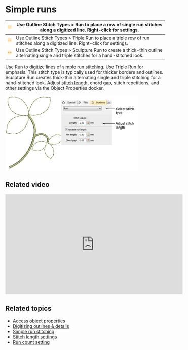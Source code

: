 # Simple runs

| ![Run00043.png](assets/Run00043.png)                   | Use Outline Stitch Types > Run to place a row of single run stitches along a digitized line. Right-click for settings.                   |
| ------------------------------------------------------ | ---------------------------------------------------------------------------------------------------------------------------------------- |
| ![TripleOutline.png](assets/TripleOutline.png)         | Use Outline Stitch Types > Triple Run to place a triple row of run stitches along a digitized line. Right-click for settings.            |
| ![SculptureOutlline.png](assets/SculptureOutlline.png) | Use Outline Stitch Types > Sculpture Run to create a thick-thin outline alternating single and triple stitches for a hand-stitched look. |

Use Run to digitize lines of simple [run stitching](../../glossary/glossary). Use Triple Run for emphasis. This stitch type is typically used for thicker borders and outlines. Sculpture Run creates thick-thin alternating single and triple stitching for a hand-stitched look. Adjust [stitch length](../../glossary/glossary#stitch-length), chord gap, stitch repetitions, and other settings via the Object Properties docker.

![MakeOutlines7.png](assets/MakeOutlines7.png)

## Related video

<iframe src="https://www.youtube.com/embed/uxLFSloo7A0" frameborder="0" 
		 allow="accelerometer; autoplay; encrypted-media; gyroscope; picture-in-picture" 
		 allowfullscreen="" style="width: 560px; height: 315px;">

</iframe>

## Related topics

- [Access object properties](../../Basics/basics/Access_object_properties)
- [Digitizing outlines & details](../../Digitizing/input/Digitizing_outlines_details)
- [Simple run stitching](../../Digitizing/stitches/Simple_run_stitching)
- [Stitch length settings](../../Digitizing/stitches/Stitch_length_settings)
- [Run count setting](../../Digitizing/stitches/Run_count_setting)
